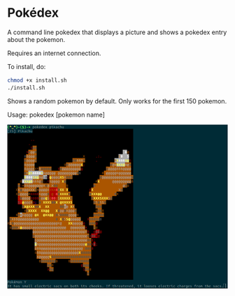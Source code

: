 # Pokédex
A command line pokedex that displays a picture and shows a pokedex entry about the pokemon.

Requires an internet connection.

To install, do:

```bash
chmod +x install.sh
./install.sh
```

Shows a random pokemon by default. Only works for the first 150 pokemon.

Usage: pokedex [pokemon name]

![Sample](sample.png)

